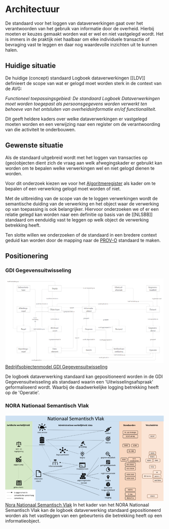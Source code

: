 # Architectuur

De standaard voor het loggen van dataverwerkingen gaat over het verantwoorden van het gebruik van informatie door de overheid. Hierbij moeten er keuzes gemaakt worden wat er wel en niet vastgelegd wordt. Het is immers in de praktijk niet haalbaar om elke individuele transactie of bevraging vast te leggen en daar nog waardevolle inzichten uit te kunnen halen. 

## Huidige situatie

De huidige (concept) standaard Logboek dataverwerkingen [[LDV]] definieert de scope van wat er gelogd moet worden sterk in de context van de AVG:

*Functioneel toepassingsgebied: De standaard Logboek Dataverwerkingen moet worden toegepast als persoonsgegevens worden verwerkt ten behoeve van het ontsluiten van overheidsinformatie en/of functionaliteit.*

Dit geeft heldere kaders over welke dataverwerkingen er vastgelegd moeten worden en een verwijzing naar een register om de verantwoording van die activiteit te onderbouwen.

## Gewenste situatie

Als de standaard uitgebreid wordt met het loggen van transacties op (geo)objecten dient zich de vraag aan welk afwegingskader er gebruikt kan worden om te bepalen welke verwerkingen wel en niet gelogd dienen te worden.

Voor dit onderzoek kiezen we voor het [Algoritmeregister](https://algoritmes.overheid.nl/nl) als kader om te bepalen of een verwerking gelogd moet worden of niet.

Met de uitbreiding van de scope van de te loggen verwerkingen wordt de semantische duiding van de verwerking en het object waar de verwerking op van toepassing is ook belangrijker. Hiervoor onderzoeken we of er een relatie gelegd kan worden naar een definitie op basis van de [[NLSBB]] standaard om eenduidig vast te leggen op welk object de verwerking betrekking heeft.

Ten slotte willen we onderzoeken of de standaard in een bredere context geduid kan worden door de mapping naar de [PROV-O](https://www.w3.org/TR/prov-o/) standaard te maken. 


## Positionering

### GDI Gegevensuitwisseling

![GDI Gegevensuitwisseling Bedrijfsobjectenmodel](./respec/media/gdi-gegevensuitwisseling-bedrijfsobjectenmodel.png)
[Bedrijfsobjectenmodel GDI Gegevensuitwisseling](https://minbzk.github.io/gdi-gegevensuitwisseling/?view=id-efc531031d114860a309f6eeacdad289)

De logboek dataverwerking standaard kan gepositioneerd worden in de GDI Gegevensuitwisseling als standaard waarin een 'Uitwisselingsafspraak' geformaliseerd wordt. Waarbij de daadwerkelijke logging betrekking heeft op de 'Operatie'.

### NORA Nationaal Semantisch Vlak

![Nora Nationaal Semantisch Vlak](./respec/media/Nora-Nationaal_semantisch_vlak.png)
[Nora Nationaal Semantisch Vlak](https://www.noraonline.nl/wiki/Nationaal_Semantisch_Vlak)
In het kader van het NORA Nationaal Semantisch Vlak kan de logboek dataverwerking standaard gepositioneerd worden als het vastleggen van een gebeurtenis die betrekking heeft op een informatieobject.


